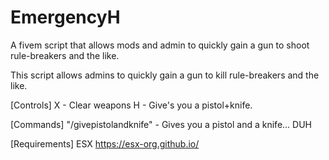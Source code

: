 # EmergencyH
A fivem script that allows mods and admin to quickly gain a gun to shoot rule-breakers and the like.


This script allows admins to quickly gain a gun to kill rule-breakers and the like.

[Controls]
X - Clear weapons
H - Give's you a pistol+knife.

[Commands]
"/givepistolandknife" - Gives you a pistol and a knife... DUH

[Requirements]
ESX https://esx-org.github.io/
